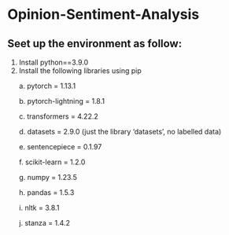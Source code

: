 # Opinion-Sentiment-Analysis

## Seet up the environment as follow:
1. Install python==3.9.0
2. Install the following libraries using pip
<ol>
  a. pytorch = 1.13.1
  
  
  b. pytorch-lightning = 1.8.1
  
  c. transformers = 4.22.2
  
  d. datasets = 2.9.0 (just the library ‘datasets’, no labelled data)
  
  e. sentencepiece = 0.1.97
  
  f. scikit-learn = 1.2.0
  
  g. numpy = 1.23.5
  
  h. pandas = 1.5.3
  
  i. nltk = 3.8.1
  
  j. stanza = 1.4.2
</ol>
